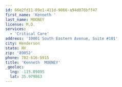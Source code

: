 ```yaml
---
id: 66e2fd11-89e1-411d-9866-a94d076bff47
first_name: 'Kenneth '
last_name: MOONEY
license: M.D.
services:
  - 'Critical Care'
address: '10001 South Eastern Avenue, Suite #101'
city: Henderson
state: NV
zip: '89052'
phone: 702-616-5915
title: 'Kenneth  MOONEY'
_geoloc:
  lng: -115.09895
  lat: 35.979863
---
```


